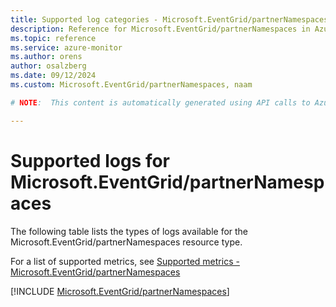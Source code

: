 ```yaml
---
title: Supported log categories - Microsoft.EventGrid/partnerNamespaces
description: Reference for Microsoft.EventGrid/partnerNamespaces in Azure Monitor Logs.
ms.topic: reference
ms.service: azure-monitor
ms.author: orens
author: osalzberg
ms.date: 09/12/2024
ms.custom: Microsoft.EventGrid/partnerNamespaces, naam

# NOTE:  This content is automatically generated using API calls to Azure. Any edits made on these files will be overwritten in the next run of the script. 

---
```





# Supported logs for Microsoft.EventGrid/partnerNamespaces  
The following table lists the types of logs available for the Microsoft.EventGrid/partnerNamespaces resource type.
  
  
  
For a list of supported metrics, see [Supported metrics - Microsoft.EventGrid/partnerNamespaces](../supported-metrics/microsoft-eventgrid-partnernamespaces-metrics.md)  
  

  
[!INCLUDE [Microsoft.EventGrid/partnerNamespaces](~/reusable-content/ce-skilling/azure/includes/azure-monitor/reference/logs/microsoft-eventgrid-partnernamespaces-logs-include.md)]  
  

